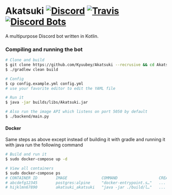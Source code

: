 # Akatsuki [![Discord](https://img.shields.io/discord/246729077128429568.svg?style=flat-square)](https://discord.gg/qngdWCZ) [![Travis](https://img.shields.io/travis/Kyuubey/Akatsuki.svg?style=flat-square)](https://travis-ci.org/Kyuubey/Akatsuki) [![Discord Bots](https://discordbots.org/api/widget/status/236829027539746817.svg)](https://discordbots.org/bot/236829027539746817)

A multipurpose Discord bot written in Kotlin.

### Compiling and running the bot

```bash
# Clone and build
$ git clone https://github.com/Kyuubey/Akatsuki --recrusive && cd Akatsuki
$ ./gradlew clean build

# Config
$ cp config.example.yml config.yml
# use your favorite editor to edit the YAML file

# Run it
$ java -jar builds/libs/Akatsuki.jar

# Also run the image API which listens on port 5050 by default
$ ./backend/main.py
```

#### Docker

Same steps as above except instead of building it with gradle and running it with java run the following command

```bash
# Build and run it
$ sudo docker-compose up -d

# View all containers
$ sudo docker-compose ps
# CONTAINER ID        IMAGE               COMMAND                  CREATED              STATUS              PORTS               NAMES
# abcdefg12345        postgres:alpine     "docker-entrypoint.s…"   ...                  ...                 5432/tcp            akatsuki_db_1
# hijklmn67890        akatsuki_akatsuki   "java -jar ./build/l…"   ...                  ...                                     akatsuki_akatsuki_1

```
